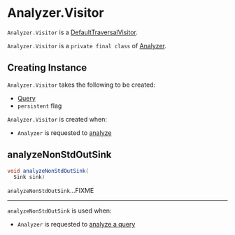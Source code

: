 # Analyzer.Visitor

`Analyzer.Visitor` is a [DefaultTraversalVisitor](../parser/DefaultTraversalVisitor.md).

`Analyzer.Visitor` is a `private final class` of [Analyzer](Analyzer.md).

## Creating Instance

`Analyzer.Visitor` takes the following to be created:

* <span id="query"> [Query](../parser/Query.md)
* <span id="persistent"> `persistent` flag

`Analyzer.Visitor` is created when:

* `Analyzer` is requested to [analyze](Analyzer.md#analyze)

## <span id="analyzeNonStdOutSink"> analyzeNonStdOutSink

```java
void analyzeNonStdOutSink(
  Sink sink)
```

`analyzeNonStdOutSink`...FIXME

---

`analyzeNonStdOutSink` is used when:

* `Analyzer` is requested to [analyze a query](Analyzer.md#analyze)
